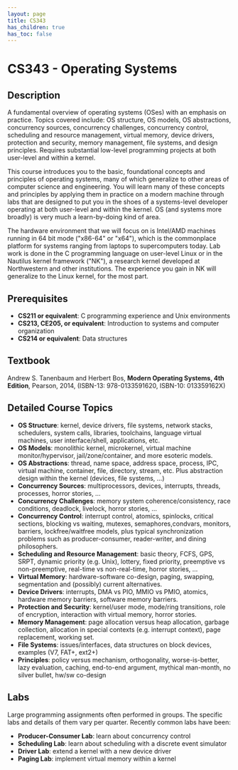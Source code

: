 ```yaml
---
layout: page
title: CS343
has_children: true
has_toc: false
---
```


# CS343 - Operating Systems


## Description

A fundamental overview of operating systems (OSes) with an emphasis on practice. Topics covered include: OS structure, OS models, OS abstractions, concurrency sources, concurrency challenges, concurrency control, scheduling and resource management, virtual memory, device drivers, protection and security, memory management, file systems, and design principles. Requires substantial low-level programming projects at both user-level and within a kernel.

This course introduces you to the basic, foundational concepts and principles of operating systems, many of which generalize to other areas of computer science and engineering. You will learn many of these concepts and principles by applying them in practice on a modern machine through labs that are designed to put you in the shoes of a systems-level developer operating at both user-level and within the kernel. OS (and systems more broadly) is very much a learn-by-doing kind of area.

The hardware environment that we will focus on is Intel/AMD machines running in 64 bit mode ("x86-64" or "x64"), which is the commonplace platform for systems ranging from laptops to supercomputers today. Lab work is done in the C programming language on user-level Linux or in the Nautilus kernel framework ("NK"), a research kernel developed at Northwestern and other institutions. The experience you gain in NK will generalize to the Linux kernel, for the most part.


## Prerequisites

 * **CS211 or equivalent**: C programming experience and Unix environments
 * **CS213, CE205, or equivalent**: Introduction to systems and computer organization
 * **CS214 or equivalent**: Data structures


## Textbook

Andrew S. Tanenbaum and Herbert Bos, **Modern Operating Systems, 4th Edition**, Pearson, 2014, (ISBN-13: 978-0133591620, ISBN-10: 013359162X)


## Detailed Course Topics

 * **OS Structure**: kernel, device drivers, file systems, network stacks, schedulers, system calls, libraries, toolchains, language virtual machines, user interface/shell, applications, etc.
 * **OS Models**: monolithic kernel, microkernel, virtual machine monitor/hypervisor, jail/zone/container, and more esoteric models.
 * **OS Abstractions**: thread, name space, address space, process, IPC, virtual machine, container, file, directory, stream, etc.  Plus abstraction design within the kernel (devices, file systems, ...)
 * **Concurrency Sources**: multiprocessors, devices, interrupts, threads, processes, horror stories, …
 * **Concurrency Challenges**: memory system coherence/consistency, race conditions, deadlock, livelock, horror stories, …
 * **Concurrency Control**: interrupt control, atomics, spinlocks, critical sections, blocking vs waiting, mutexes, semaphores,condvars, monitors, barriers, lockfree/waitfree models, plus typical synchronization problems such as producer-consumer, reader-writer, and dining philosophers.
 * **Scheduling and Resource Management**: basic theory, FCFS, GPS, SRPT, dynamic priority (e.g. Unix), lottery, fixed priority, preemptive vs non-preemptive, real-time vs non-real-time, horror stories, …
 * **Virtual Memory**: hardware-software co-design, paging, swapping, segmentation and (possibly) current alternatives. 
 * **Device Drivers**: interrupts, DMA vs PIO, MMIO vs PMIO, atomics, hardware memory barriers, software memory barriers.
 * **Protection and Security**: kernel/user mode, mode/ring transitions, role of encryption, interaction with virtual memory, horror stories.
 * **Memory Management**: page allocation versus heap allocation, garbage collection, allocation in special contexts (e.g. interrupt context), page replacement, working set.
 * **File Systems**: issues/interfaces, data structures on block devices, examples (V7, FAT+, ext2+)
 * **Principles**: policy versus mechanism, orthogonality, worse-is-better, lazy evaluation, caching, end-to-end argument, mythical man-month, no silver bullet, hw/sw co-design


## Labs

Large programming assignments often performed in groups. The specific labs and details of them vary per quarter. Recently common labs have been:

 * **Producer-Consumer Lab**: learn about concurrency control
 * **Scheduling Lab**: learn about scheduling with a discrete event simulator
 * **Driver Lab**: extend a kernel with a new device driver
 * **Paging Lab**: implement virtual memory within a kernel

